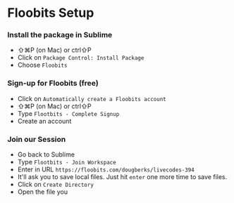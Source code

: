 # Floobits Setup

### Install the package in Sublime
- ⇧⌘P (on Mac) or ctrl⇧P 
- Click on `Package Control: Install Package`
- Choose `Floobits`

### Sign-up for Floobits (free)
- Click on `Automatically create a Floobits account`
- ⇧⌘P (on Mac) or ctrl⇧P 
- Type `Flootbits - Complete Signup`
- Create an account

### Join our Session
- Go back to Sublime
- Type `Flootbits - Join Workspace`
- Enter in URL `https://floobits.com/dougberks/livecodes-394`
- It'll ask you to save local files. Just hit `enter` one more time to save files.
- Click on `Create Directory`
- Open the file you 
